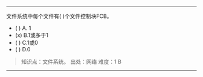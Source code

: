 ---
文件系统中每个文件有( )个文件控制块FCB。
- ( ) A. 1 
- (x) B.1或多于1 
- ( ) C.1或0 
- ( ) D.0

> 知识点：文件系统。
> 出处：网络
> 难度：1
> B

---